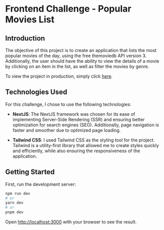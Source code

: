 # Frontend Challenge - Popular Movies List

## Introduction

The objective of this project is to create an application that lists the most popular movies of the day, using the free themoviedb API version 3. Additionally, the user should have the ability to view the details of a movie by clicking on an item in the list, as well as filter the movies by genre.

To view the project in production, simply click [here](https://tmdb-frontend-sand.vercel.app/).

## Technologies Used

For this challenge, I chose to use the following technologies:

- **NextJS**: The NextJS framework was chosen for its ease of implementing Server-Side Rendering (SSR) and ensuring better optimization for search engines (SEO). Additionally, page navigation is faster and smoother due to optimized page loading.

- **Tailwind CSS**: I used Tailwind CSS as the styling tool for the project. Tailwind is a utility-first library that allowed me to create styles quickly and efficiently, while also ensuring the responsiveness of the application.

## Getting Started

First, run the development server:

```bash
npm run dev
# or
yarn dev
# or
pnpm dev
```

Open [http://localhost:3000](http://localhost:3000) with your browser to see the result.
